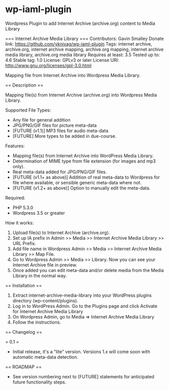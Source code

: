 # wp-iaml-plugin
Wordpress Plugin to add Internet Archive (archive.org) content to Media Library

=== Internet Archive Media Library ===
Contributors: Gavin Smalley
Donate link: https://github.com/yknivag/wp-iaml-plugin
Tags: internet archive, archive.org, internet archive mapping, archive.org mapping, internet archive media library, archive.org media library
Requires at least: 3.5
Tested up to: 4.6
Stable tag: 1.0
License: GPLv3 or later
License URI: http://www.gnu.org/licenses/gpl-3.0.html

Mapping file from Internet Archive into Wordpress Media Library.

== Description ==

Mapping file(s) from Internet Archive (archive.org) into Wordpress Media Library.

Supported File Types:
* Any file for general addition
* JPG/PNG/GIF files for picture meta-data
* [FUTURE (v1.1)] MP3 files for audio meta-data
* [FUTURE] More types to be added in due-course.

Features:
* Mapping file(s) from Internet Archive into WordPress Media Library.
* Determination of MIME type from file extension (for images and mp3 only).
* Real meta-data added for JPG/PNG/GIF files.
* [FUTURE (v1.1+ as above)] Addition of real meta-data to Wordpress for file where available, or sensible generic meta-data where not.
* [FUTURE (v1.2+ as above)] Option to manually edit the meta-data.

Required:
* PHP 5.3.0
* Wordpress 3.5 or greater

How it works:

1. Upload file(s) to Internet Archive (archive.org).
2. Set up IA prefix in Admin >> Media >> Internet Archive Media Library >> URL Prefix.
3. Add file name in Wordpress Admin >> Media >> Internet Archive Media Library >> Map File.
4. Go to Wordpress Admin >> Media >> Library. Now you can see your Internet Archive file in preview.
5. Once added you can edit meta-data and/or delete media from the Media Library in the normal way.

== Installation ==

1. Extract internet-archive-media-library into your WordPress plugins directory (wp-content/plugins).
2. Log in to WordPress Admin. Go to the Plugins page and click Activate for Internet Archive Media Library
3. On Wordpress Admin, go to Media => Internet Archive Media Library
4. Follow the instructions.

== Changelog ==

= 0.1 =
* Initial release, it's a "lite" version. Versions 1.x will come soon with automatic meta-data detection.

== ROADMAP ==

* See version numbering next to [FUTURE] statements for anticipated future functionality steps.